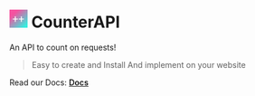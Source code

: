 # <img src="/website/icons/CounterAPI.png" style="width: 32px; height: 32px;"> CounterAPI
An API to count on requests!

> Easy to create and Install
> And implement on your website

Read our Docs: <a href="https://mafee6.github.com/CounterAPI/docs" style="font-weight: 600">Docs</a>
